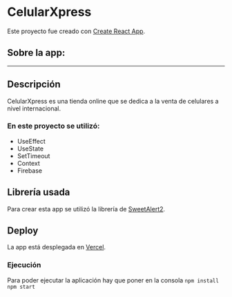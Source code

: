 # CelularXpress
Este proyecto fue creado con [Create React App](https://github.com/facebook/create-react-app).

## Sobre la app:
___

## Descripción
CelularXpress es una tienda online que se dedica a la venta de celulares a nivel internacional.

### En este proyecto se utilizó:
- UseEffect
- UseState
- SetTimeout
- Context
- Firebase

## Librería usada
Para crear esta app se utilizó la librería de [SweetAlert2](https://sweetalert2.github.io/).

## Deploy
La app está desplegada en [Vercel](https://vercel.com/).

### Ejecución
Para poder ejecutar la aplicación hay que poner en la consola 
`npm install`
`npm start`